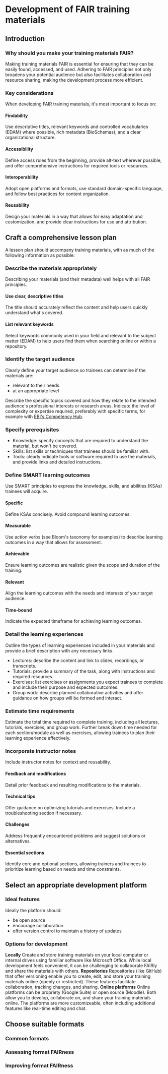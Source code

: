 # Development of FAIR training materials

## Introduction
### Why should you make your training materials FAIR?
Making training materials FAIR is essential for ensuring that they can be easily found, accessed, and used. Adhering to FAIR principles not only broadens your potential audience but also facilitates collaboration and resource sharing, making the development process more efficient.
### Key considerations
When developing FAIR training materials, it's most important to focus on:
#### Findability
Use descriptive titles, relevant keywords and controlled vocabularies (EDAM) where possible, rich metadata (BioSchemas), and a clear organizational structure.
#### Accessibility
Define access rules from the beginning, provide alt-text wherever possible, and offer comprehensive instructions for required tools or resources.
#### Interoperability
Adopt open platforms and formats, use standard domain-specific language, and follow best practices for content organization.
#### Reusability
Design your materials in a way that allows for easy adaptation and customization, and provide clear instructions for use and attribution.
## Craft a comprehensive lesson plan
A lesson plan should accompany training materials, with as much of the following information as possible:
### Describe the materials appropriately
Describing your materials (and their metadata) well helps with all FAIR principles.
#### Use clear, descriptive titles
The title should accurately reflect the content and help users quickly understand what's covered.
#### List relevant keywords
Select keywords commonly used in your field and relevant to the subject matter (EDAM) to help users find them when searching online or within a repository.
### Identify the target audience
Clearly define your target audience so trainees can determine if the materials are:
- relevant to their needs
- at an appropriate level

Describe the specific topics covered and how they relate to the intended audience's professional interests or research areas. Indicate the level of complexity or expertise required, preferably with specific terms, for example with [EBI's Competency Hub](https://competency.ebi.ac.uk/develop-your-courses).
### Specify prerequisites
- Knowledge: specify concepts that are required to understand the material, but won't be covered.
- Skills: list skills or techniques that trainees should be familiar with.
- Tools: clearly indicate tools or software required to use the materials, and provide links and detailed instructions.
### Define SMART learning outcomes
Use SMART principles to express the knowledge, skills, and abilities (KSAs) trainees will acquire.
#### Specific
Define KSAs concisely. Avoid compound learning outcomes.
#### Measurable
Use action verbs (see Bloom's taxonomy for examples) to describe learning outcomes in a way that allows for assessment.
#### Achievable
Ensure learning outcomes are realistic given the scope and duration of the training.
#### Relevant
Align the learning outcomes with the needs and interests of your target audience.
#### Time-bound
Indicate the expected timeframe for achieving learning outcomes.
### Detail the learning experiences
Outline the types of learning experiences included in your materials and provide a brief description with any necessary links.

- Lectures: describe the content and link to slides, recordings, or transcripts.
- Tutorials: provide a summary of the task, along with instructions and required resources.
- Exercises: list exercises or assignments you expect trainees to complete and include their purpose and expected outcomes.
- Group work: describe planned collaborative activities and offer guidance on how groups will be formed and interact.
### Estimate time requirements
Estimate the total time required to complete training, including all lectures, tutorials, exercises, and group work. Further break down time needed for each section/module as well as exercises, allowing trainees to plan their learning experience effectively.
### Incorporate instructor notes
Include instructor notes for context and reusability.
#### Feedback and modifications
Detail prior feedback and resulting modifications to the materials.
#### Technical tips
Offer guidance on optimizing tutorials and exercises. Include a troubleshooting section if necessary.
#### Challenges
Address frequently encountered problems and suggest solutions or alternatives.
#### Essential sections
Identify core and optional sections, allowing trainers and trainees to prioritize learning based on needs and time constraints.
## Select an appropriate development platform
### Ideal features
Ideally the platform should:
- be open source
- encourage collaboration
- offer version control to maintain a history of updates
### Options for development
**Locally**
Create and store training materials on your local computer or internal drives using familiar software like Microsoft Office. While local development feels convenient, it can be challenging to collaborate FAIRly and share the materials with others.
**Repositories**
Repositories (like GitHub) that offer versioning enable you to create, edit, and store your training materials online (openly or restricted). These features facilitate collaboration, tracking changes, and sharing.
**Online platforms**
Online platforms can be propriety (Google Suite) or open source (Moodle). Both allow you to develop, collaborate on, and share your training materials online. The platforms are more customizeable, often including additional features like real-time editing and chat.
## Choose suitable formats
### Common formats
### Assessing format FAIRness
### Improving format FAIRness
